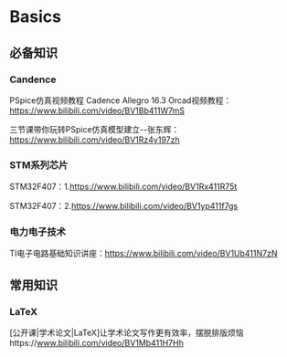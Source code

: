 # Basics
## 必备知识
### Candence
PSpice仿真视频教程 Cadence Allegro 16.3 Orcad视频教程：https://www.bilibili.com/video/BV1Bb411W7mS

三节课带你玩转PSpice仿真模型建立--张东辉：https://www.bilibili.com/video/BV1Rz4y197zh
### STM系列芯片
STM32F407：1.https://www.bilibili.com/video/BV1Rx411R75t 

STM32F407：2.https://www.bilibili.com/video/BV1yp411f7gs

### 电力电子技术
TI电子电路基础知识讲座：https://www.bilibili.com/video/BV1Ub411N7zN


## 常用知识
### LaTeX
[公开课|学术论文|LaTeX]让学术论文写作更有效率，摆脱排版烦恼https://www.bilibili.com/video/BV1Mb411H7Hh
